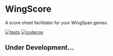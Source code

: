 # WingScore

A score sheet facilitator for your WingSpan games.

[![tests](https://github.com/mrcoalp/wingscore/actions/workflows/tests.yaml/badge.svg)](https://github.com/mrcoalp/wingscore/actions/workflows/tests.yaml)
[![codecov](https://codecov.io/gh/mrcoalp/wingscore/branch/main/graph/badge.svg?token=C0MJ39HKPC)](https://codecov.io/gh/mrcoalp/wingscore)

## Under Development...
